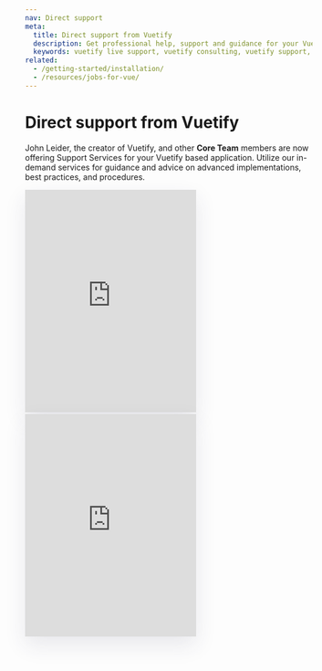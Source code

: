 ```yaml
---
nav: Direct support
meta:
  title: Direct support from Vuetify
  description: Get professional help, support and guidance for your Vue / Vuetify application from the creator from the Vuetify team.
  keywords: vuetify live support, vuetify consulting, vuetify support, vuetify help
related:
  - /getting-started/installation/
  - /resources/jobs-for-vue/
---
```


# Direct support from Vuetify

John Leider, the creator of Vuetify, and other **Core Team** members are now offering Support Services for your Vuetify based application. Utilize our in-demand services for guidance and advice on advanced implementations, best practices, and procedures.

<iframe style="box-shadow: 0 15px 35px 0 rgba(50, 50, 93, 0.1);" width="300" height="390"  frameborder="0" scrolling="no" src="https://kintell.com/advisors/e792b2a9-74a1-4b26-a15e-f40ce591d533/730daceb-1efc-40af-8afa-0d0f79e3dfe0/embed"></iframe>
&nbsp;
<iframe style="box-shadow: 0 15px 35px 0 rgba(50, 50, 93, 0.1);" width="300" height="390"  frameborder="0" scrolling="no" src="https://kintell.com/advisors/90e76a1f-d24d-408a-96be-a5a4167bac49/eff92fc0-3945-4e08-a6b9-116230f8f98f/embed"></iframe>
